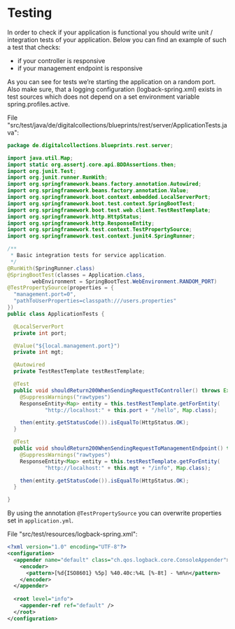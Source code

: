# Testing

In order to check if your application is functional you should write unit / integration tests of your application. Below you can find an example of such a test that checks:

- if your controller is responsive
- if your management endpoint is responsive

As you can see for tests we’re starting the application on a random port.
Also make sure, that a logging configuration (logback-spring.xml) exists in test sources which does not depend on a set environment variable spring.profiles.active.

File "src/test/java/de/digitalcollections/blueprints/rest/server/ApplicationTests.java":

```java
package de.digitalcollections.blueprints.rest.server;

import java.util.Map;
import static org.assertj.core.api.BDDAssertions.then;
import org.junit.Test;
import org.junit.runner.RunWith;
import org.springframework.beans.factory.annotation.Autowired;
import org.springframework.beans.factory.annotation.Value;
import org.springframework.boot.context.embedded.LocalServerPort;
import org.springframework.boot.test.context.SpringBootTest;
import org.springframework.boot.test.web.client.TestRestTemplate;
import org.springframework.http.HttpStatus;
import org.springframework.http.ResponseEntity;
import org.springframework.test.context.TestPropertySource;
import org.springframework.test.context.junit4.SpringRunner;

/**
 * Basic integration tests for service application.
 */
@RunWith(SpringRunner.class)
@SpringBootTest(classes = Application.class,
        webEnvironment = SpringBootTest.WebEnvironment.RANDOM_PORT)
@TestPropertySource(properties = {
  "management.port=0",
  "pathToUserProperties=classpath:///users.properties"
})
public class ApplicationTests {

  @LocalServerPort
  private int port;

  @Value("${local.management.port}")
  private int mgt;

  @Autowired
  private TestRestTemplate testRestTemplate;

  @Test
  public void shouldReturn200WhenSendingRequestToController() throws Exception {
    @SuppressWarnings("rawtypes")
    ResponseEntity<Map> entity = this.testRestTemplate.getForEntity(
            "http://localhost:" + this.port + "/hello", Map.class);

    then(entity.getStatusCode()).isEqualTo(HttpStatus.OK);
  }

  @Test
  public void shouldReturn200WhenSendingRequestToManagementEndpoint() throws Exception {
    @SuppressWarnings("rawtypes")
    ResponseEntity<Map> entity = this.testRestTemplate.getForEntity(
            "http://localhost:" + this.mgt + "/info", Map.class);

    then(entity.getStatusCode()).isEqualTo(HttpStatus.OK);
  }

}
```

By using the annotation `@TestPropertySource` you can overwrite properties set in `application.yml`.

File "src/test/resources/logback-spring.xml":

```xml
<?xml version="1.0" encoding="UTF-8"?>
<configuration>
  <appender name="default" class="ch.qos.logback.core.ConsoleAppender">
    <encoder>
      <pattern>[%d{ISO8601} %5p] %40.40c:%4L [%-8t] - %m%n</pattern>
    </encoder>
  </appender>
    
  <root level="info">
    <appender-ref ref="default" />
  </root>
</configuration>
```
